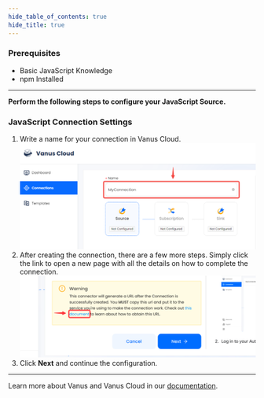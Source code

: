 ```yaml
--- 
hide_table_of_contents: true
hide_title: true
---
```


### Prerequisites

- Basic JavaScript Knowledge
- npm Installed

---

**Perform the following steps to configure your JavaScript Source.**

### JavaScript Connection Settings

1. Write a name for your connection in Vanus Cloud.
   ![img.png](images/1.png)
2. After creating the connection, there are a few more steps. Simply click the link to open a new page with all the details on how to complete the connection.
   ![](images/warning.png)
3. Click **Next** and continue the configuration.

---

Learn more about Vanus and Vanus Cloud in our [documentation](https://docs.vanus.ai).